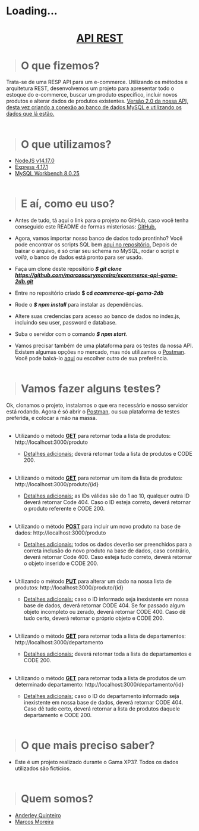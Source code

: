 # Loading...

**<h1 align="center"> <ins>API REST</ins> </h1>**



># O que fizemos?
Trata-se de uma RESP API para um e-commerce. Utilizando os métodos e arquitetura REST, desenvolvemos um projeto para apresentar todo o estoque do e-commerce, buscar um produto específico, incluir novos produtos e alterar dados de produtos existentes. <ins>Versão 2.0 da nossa API, desta vez criando a conexão ao banco de dados MySQL e utilizando os dados que lá estão.</ins>
<br></br>



># O que utilizamos?
* [NodeJS v14.17.0](https://nodejs.org/en/ "Dispenso apresentações.")
* [Express 4.17.1](https://expressjs.com/pt-br/ "Não liga pra ele, ele se acha demais!")
* [MySQL Workbench 8.0.25](https://www.mysql.com/products/workbench/ "Fica tranquilo, tá tudo guardadinho aqui.")
<br></br>



># E aí, como eu uso?
* Antes de tudo, tá aqui o link para o projeto no GitHub, caso você tenha conseguido este README de formas misteriosas: [GitHub.](https://github.com/marcoscurymoreira/ecommerce-api-gama-2db.git "Você vai precisar me clonar, mas não sou a ovelha Dolly")

* Agora, vamos importar nosso banco de dados todo prontinho? Você pode encontrar os scripts SQL bem [aqui no repositório.](https://github.com/marcoscurymoreira/ecommerce-api-gama-2db/tree/main/script_db_mysql "Achei muito estranho os preços destes produtos.") Depois de baixar o arquivo, é só criar seu schema no MySQL, rodar o script e _voilà_, o banco de dados está pronto para ser usado.

* Faça um clone deste repositório **_$ git clone https://github.com/marcoscurymoreira/ecommerce-api-gama-2db.git_**
  
* Entre no repositório criado **$ cd _ecommerce-api-gama-2db_**

* Rode o  **_$ npm install_** para instalar as dependências.

* Altere suas credencias para acesso ao banco de dados no index.js, incluindo seu user, password e database.
  
* Suba o servidor com o comando **_$ npm start_**.
  
* Vamos precisar também de uma plataforma para os testes da nossa API. Existem algumas opções no mercado, mas nós utilizamos o [Postman](https://www.postman.com/ "Eu não sou o homem poste. ¬¬"). Você pode baixá-lo [aqui](https://www.postman.com/downloads/ "Clique sem medo, não sou um vírus") ou escolher outro de sua preferência.
<br></br>



># Vamos fazer alguns testes?

Ok, clonamos o projeto, instalamos o que era necessário e nosso servidor está rodando. Agora é só abrir o [Postman](https://www.postman.com/ "Olha eu aqui de novo"), ou sua plataforma de testes preferida, e colocar a mão na massa.
<br></br>



* Utilizando o método <ins>**GET**</ins> para retornar toda a lista de produtos: http://localhost:3000/produto

    * <ins>Detalhes adicionais:</ins> deverá retornar toda a lista de produtos e CODE 200.
<br></br>



 * Utilizando o método <ins>**GET**</ins> para retornar um item da lista de produtos: http://localhost:3000/produto/{id}
  
    * <ins>Detalhes adicionais:</ins> as IDs válidas são do 1 ao 10, qualquer outra ID deverá retornar Code 404. Caso o ID esteja correto, deverá retornar o produto referente e CODE 200.
<br></br>



* Utilizando o método <ins>**POST**</ins> para incluir um novo produto na base de dados: http://localhost:3000/produto

    * <ins>Detalhes adicionais:</ins> todos os dados deverão ser preenchidos para a correta inclusão do novo produto na base de dados, caso contrário, deverá retornar Code 400. Caso esteja tudo correto, deverá retornar o objeto inserido e CODE 200.
 <br></br>



 * Utilizando o método <ins>**PUT**</ins> para alterar um dado na nossa lista de produtos: http://localhost:3000/produto/{id}

    * <ins>Detalhes adicionais:</ins> caso o ID informado seja inexistente em nossa base de dados, deverá retornar CODE 404. Se for passado algum objeto incompleto ou zerado, deverá retornar CODE 400. Caso dê tudo certo, deverá retornar o próprio objeto e CODE 200.
<br></br>



* Utilizando o método <ins>**GET**</ins> para retornar toda a lista de departamentos: http://localhost:3000/departamento 
  
    * <ins>Detalhes adicionais:</ins> deverá retornar toda a lista de departamentos e CODE 200.
<br></br>



* Utilizando o método <ins>**GET**</ins> para retornar toda a lista de produtos de um determinado departamento: http://localhost:3000/departamento/{id} 
  
    * <ins>Detalhes adicionais:</ins> caso o ID do departamento informado seja inexistente em nossa base de dados, deverá retornar CODE 404. Caso dê tudo certo, deverá retornar a lista de produtos daquele departamento e CODE 200.
<br></br>



># O que mais preciso saber?
* Este é um projeto realizado durante o Gama XP37. Todos os dados utilizados são fictícios.
<br></br>



># Quem somos?
* <a href="https://github.com/anderleyson" target="_blank">Anderley Quinteiro</a>
* <a href="https://github.com/marcoscurymoreira" target="_blank">Marcos Moreira</a>